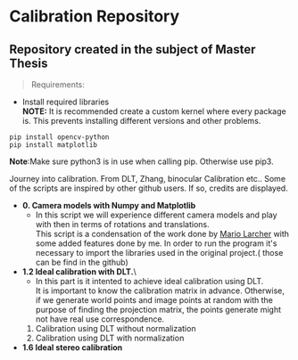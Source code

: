 # Calibration Repository
## Repository created in the subject of Master Thesis

> Requirements:
  - Install required libraries\
  **NOTE:** It is recommended create a custom kernel where every package is. This prevents installing different versions and other problems.
 ```
pip install opencv-python
pip install matplotlib
```
**Note**:Make sure python3 is in use when calling pip. Otherwise use pip3.

Journey into calibration. From DLT, Zhang, binocular Calibration etc.. Some of the scripts are inspired by other github users. If so, credits are displayed.
- **0. Camera models with Numpy and Matplotlib**
  - In this script we will experience different camera models and play with then in terms of rotations and translations.\
    This script is a condensation of the work done by [Mario Larcher](https://github.com/mnslarcher/camera-models) with some added features done by me.
    In order to run the program it's necessary to import the libraries used in the original project.( those can be find in the github)
- **1.2 Ideal calibration with DLT.**\
  - In this part is it intented to achieve ideal calibration using DLT.\
    It is important to know the calibration matrix in advance. Otherwise, if we generate world points and image points at random with the purpose of finding the projection matrix, the points generate might not have real use correspondence.
  1. Calibration using DLT without normalization
  2. Calibration using DLT with normalization
- **1.6 Ideal stereo calibration**

  
